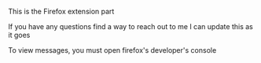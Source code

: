 This is the Firefox extension part

If you have any questions find a way to reach out to me
I can update this as it goes

To view messages, you must open firefox's developer's console
